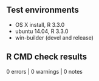 ## Test environments
* OS X install, R 3.3.0
* ubuntu 14.04, R 3.3.0
* win-builder (devel and release)

## R CMD check results
0 errors | 0 warnings | 0 notes
